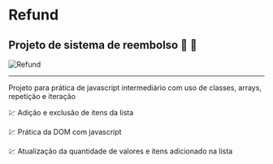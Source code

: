 # Refund
## Projeto de sistema de reembolso :money_with_wings: :money_with_wings:
![Refund](https://github.com/user-attachments/assets/6d16c00f-185a-40b0-8229-466445835e7c)

<hr>

Projeto para prática de javascript intermediário com uso de classes, arrays, repetição e iteração

:chart: Adição e exclusão de itens da lista

:chart: Prática da DOM com javascript

:chart: Atualização da quantidade de valores e itens adicionado na lista
